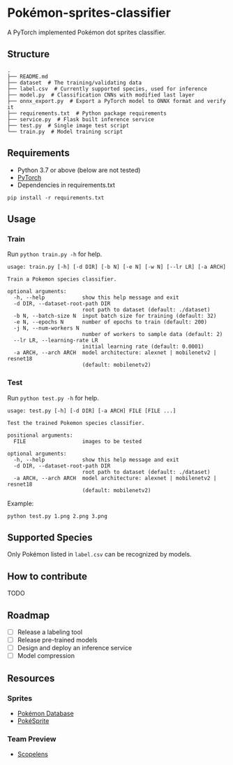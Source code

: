 # Pokémon-sprites-classifier
A PyTorch implemented Pokémon dot sprites classifier.

## Structure
```
.
├── README.md
├── dataset  # The training/validating data
├── label.csv  # Currently supported species, used for inference
├── model.py  # Classification CNNs with modified last layer
├── onnx_export.py  # Export a PyTorch model to ONNX format and verify it
├── requirements.txt  # Python package requirements
├── service.py  # Flask built inference service
├── test.py  # Single image test script
└── train.py  # Model training script
```

## Requirements
* Python 3.7 or above (below are not tested)
* [PyTorch](https://pytorch.org/get-started/locally/)
* Dependencies in requirements.txt
```
pip install -r requirements.txt
```

## Usage
### Train
Run `python train.py -h` for help.
```
usage: train.py [-h] [-d DIR] [-b N] [-e N] [-w N] [--lr LR] [-a ARCH]

Train a Pokemon species classifier.

optional arguments:
  -h, --help            show this help message and exit
  -d DIR, --dataset-root-path DIR
                        root path to dataset (default: ./dataset)
  -b N, --batch-size N  input batch size for training (default: 32)
  -e N, --epochs N      number of epochs to train (default: 200)
  -j N, --num-workers N
                        number of workers to sample data (default: 2)
  --lr LR, --learning-rate LR
                        initial learning rate (default: 0.0001)
  -a ARCH, --arch ARCH  model architecture: alexnet | mobilenetv2 | resnet18
                        (default: mobilenetv2)
```
### Test
Run `python test.py -h` for help.
```
usage: test.py [-h] [-d DIR] [-a ARCH] FILE [FILE ...]

Test the trained Pokemon species classifier.

positional arguments:
  FILE                  images to be tested

optional arguments:
  -h, --help            show this help message and exit
  -d DIR, --dataset-root-path DIR
                        root path to dataset (default: ./dataset)
  -a ARCH, --arch ARCH  model architecture: alexnet | mobilenetv2 | resnet18
                        (default: mobilenetv2)
```
Example:
```
python test.py 1.png 2.png 3.png
```

## Supported Species
Only Pokémon listed in `label.csv` can be recognized by models.

## How to contribute
TODO

## Roadmap
- [ ] Release a labeling tool
- [ ] Release pre-trained models
- [ ] Design and deploy an inference service
- [ ] Model compression

## Resources
### Sprites
* [Pokémon Database](https://pokemondb.net/sprites)
* [PokéSprite](https://github.com/msikma/pokesprite)

### Team Preview
* [Scopelens](https://scopelens.team/)

